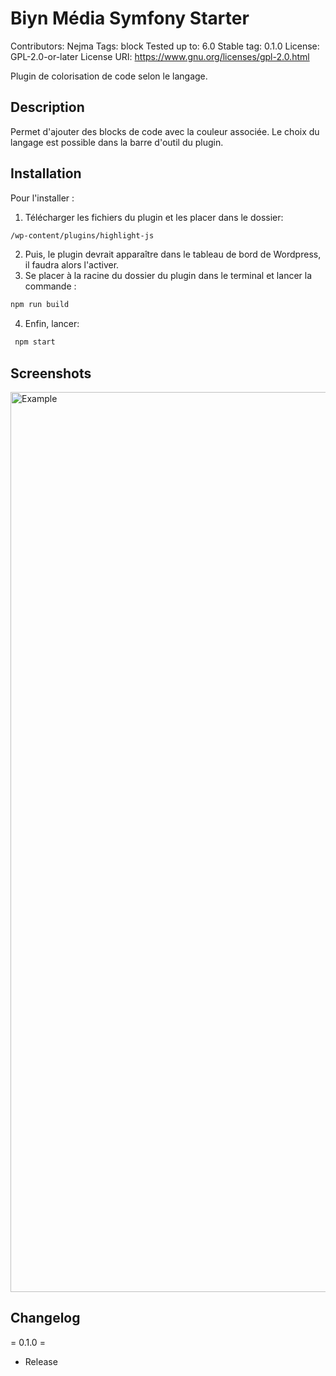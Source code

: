# Biyn Média Symfony Starter
Contributors:      Nejma
Tags:              block
Tested up to:      6.0
Stable tag:        0.1.0
License:           GPL-2.0-or-later
License URI:       https://www.gnu.org/licenses/gpl-2.0.html

Plugin de colorisation de code selon le langage.

## Description

Permet d'ajouter des blocks de code avec la couleur associée.
Le choix du langage est possible dans la barre d'outil du plugin.

## Installation

Pour l'installer :

1. Télécharger les fichiers du plugin et les placer dans le dossier:
```bash
/wp-content/plugins/highlight-js
```
2. Puis, le plugin devrait apparaître dans le tableau de bord de Wordpress, il faudra alors l'activer.
3. Se placer à la racine du dossier du plugin dans le terminal et lancer la commande :
```bash
npm run build
```
4. Enfin, lancer:
```bash
 npm start
```

## Screenshots

<img width="1440" alt="Example" src="https://user-images.githubusercontent.com/86783513/195297138-3b8543a6-6e60-475f-8651-00dcd756e251.png">

## Changelog

= 0.1.0 =
* Release
